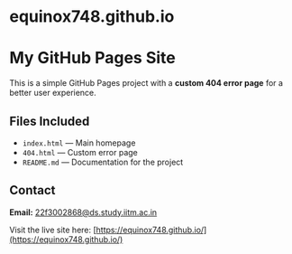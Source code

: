 # equinox748.github.io
# My GitHub Pages Site

This is a simple GitHub Pages project with a **custom 404 error page** for a better user experience.

## Files Included
- `index.html` — Main homepage
- `404.html` — Custom error page
- `README.md` — Documentation for the project

## Contact
**Email:** 22f3002868@ds.study.iitm.ac.in

Visit the live site here: [https://equinox748.github.io/](https://equinox748.github.io/)
